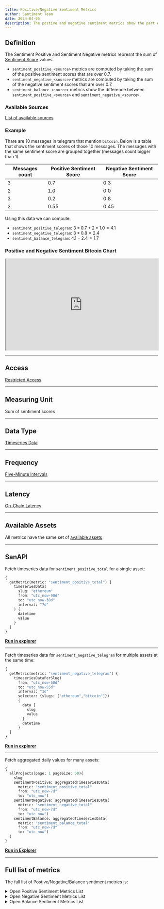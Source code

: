 ```yaml
---
title: Positive/Negative Sentiment Metrics 
author: Santiment Team
date: 2024-04-05
description: The postive and negative sentiment metrics show the part of the total social volume that has positive or negative sentiment 
---
```


## Definition

The Sentiment Positive  and Sentiment Negative metrics represnt the sum of [Sentiment Score](/metrics/sentiment-metrics/#sentiment-score) values.

- `sentiment_positive_<source>` metrics are computed by taking the sum of the positive sentiment scores that are over 0.7.
- `sentiment_negative_<source>` metrics are computed by taking the sum of the negative sentiment scores that are over 0.7.
- `sentiment_balance_<source>` metrics show the difference between `sentiment_positive_<source>` and `sentiment_negative_<source>`.

### Available Sources

[List of available sources](/metrics/details/social-data/#available-data-sources)

### Example

Thare are 10 messages in telegram that mention `bitcoin`. Below is a table that shows
the sentiment scores of those 10 messages. The messages with the same sentiment score
are grouped together (messages count bigger than 1).

| Messages count | Positive Sentiment Score | Negative Sentiment Score |
| -------------- | ------------------------ | ------------------------ |
| 3              | 0.7                      |                    0.3   |
| 2              | 1.0                      |                    0.0   |
| 3              | 0.2                      |                    0.8   |
| 2              | 0.55                     |                    0.45  |

Using this data we can compute:
- `sentiment_positive_telegram`: $3 * 0.7 + 2 * 1.0 = 4.1$
- `sentiment_negative_telegram`: $3 * 0.8 = 2.4$
- `sentiment_balance_telegram`: $4.1 - 2.4 = 1.7$

### Positive and Negative Sentiment Bitcoin Chart

<iframe title="Santiment Chart: Price (BTC), Positive sentiment (Total) (BTC), Negative sentiment (Total) (BTC)" width="100%" height="300" src="https://embed.santiment.net/chart?ps=bitcoin&pt=BTC&df=utc_now-90d&dt=utc_now-30d&emcg=1&wm=price_usd%3Bsentiment_positive_total%3Bsentiment_negative_total&wax=0%3B1&wc=%2326C953%3B%23665bff%3B%23FF5B5B&ws=%3B%7B%22interval%22%3A%226h%22%2C%22node%22%3A%22filledLine%22%7D%3B%7B%22interval%22%3A%226h%22%2C%22node%22%3A%22filledLine%22%7D" scrolling="no"></iframe>

---

## Access

[Restricted Access](/metrics/details/access#restricted-access)

---


## Measuring Unit

Sum of sentiment scores

---

## Data Type

[Timeseries Data](/metrics/details/data-type#timeseries-data)

---

## Frequency

[Five-Minute Intervals](/metrics/details/frequency#five-minute-frequency)

---

## Latency

[On-Chain Latency](/metrics/details/latency#on-chain-latency)

---

## Available Assets

All metrics have the same set of [available assets](https://api.santiment.net/graphiql?variables=&query=%7B%0A%20%20getMetric(metric%3A%20%22sentiment_positive_total%22)%20%7B%0A%20%20%20%20metadata%20%7B%0A%20%20%20%20%20%20availableSlugs%0A%20%20%20%20%7D%0A%20%20%7D%0A%7D%0A)

---

## SanAPI

Fetch timeseries data for `sentiment_positive_total` for a single asset:

```graphql
{
  getMetric(metric: "sentiment_positive_total") {
    timeseriesData(
      slug: "ethereum"
      from: "utc_now-90d"
      to: "utc_now-30d"
      interval: "7d"
    ) {
      datetime
      value
    }
  }
}
```

**[Run in explorer](https://api.santiment.net/graphiql?query=%7B%0A%20%20getMetric(metric%3A%20%22sentiment_positive_total%22)%20%7B%0A%20%20%20%20timeseriesData(%0A%20%20%20%20%20%20slug%3A%20%22ethereum%22%0A%20%20%20%20%20%20from%3A%20%22utc_now-90d%22%0A%20%20%20%20%20%20to%3A%20%22utc_now-30d%22%0A%20%20%20%20%20%20interval%3A%20%227d%22%0A%20%20%20%20)%20%7B%0A%20%20%20%20%20%20datetime%0A%20%20%20%20%20%20value%0A%20%20%20%20%7D%0A%20%20%7D%0A%7D%0A)**

---

Fetch timeseries data for `sentiment_negative_telegram` for multiple assets at the same time:

```graphql
{
  getMetric(metric: "sentiment_negative_telegram") {
    timeseriesDataPerSlug(
      from: "utc_now-60d"
      to: "utc_now-55d"
      interval: "1d"
      selector: {slugs: ["ethereum","bitcoin"]})
      {
        data {
          slug
          value
        }
        datetime
      }
  }
}
```

**[Run in explorer](https://api.santiment.net/graphiql?query=%7B%0A%20%20getMetric(metric%3A%20%22sentiment_positive_telegram%22)%20%7B%0A%20%20%20%20timeseriesDataPerSlug(%0A%20%20%20%20%20%20from%3A%20%22utc_now-60d%22%0A%20%20%20%20%20%20to%3A%20%22utc_now-55d%22%0A%20%20%20%20%20%20interval%3A%20%221d%22%0A%20%20%20%20%20%20selector%3A%20%7Bslugs%3A%20%5B%22ethereum%22%2C%22bitcoin%22%5D%7D)%0A%20%20%20%20%20%20%7B%0A%20%20%20%20%20%20%20%20data%20%7B%0A%20%20%20%20%20%20%20%20%20%20slug%0A%20%20%20%20%20%20%20%20%20%20value%0A%20%20%20%20%20%20%20%20%7D%0A%20%20%20%20%20%20%20%20datetime%0A%20%20%20%20%20%20%7D%0A%20%20%7D%0A%7D%0A)**

---

Fetch aggregated daily values for many assets:

```graphql
{
  allProjects(page: 1 pageSize: 50){
    slug
    sentimentPositive: aggregatedTimeseriesData(
      metric: "sentiment_positive_total"
      from: "utc_now-7d"
      to: "utc_now")
    sentimentNegative: aggregatedTimeseriesData(
      metric: "sentiment_negative_total"
      from: "utc_now-7d"
      to: "utc_now")
    sentimentBalance: aggregatedTimeseriesData(
      metric: "sentiment_balance_total"
      from: "utc_now-7d"
      to: "utc_now")
  }
}
```

**[Run in Explorer](https://api.santiment.net/graphiql?variables=&query=%7B%0A%20%20allProjects(page%3A%201%20pageSize%3A%2050)%7B%0A%20%20%20%20slug%0A%20%20%20%20sentimentPositive%3A%20aggregatedTimeseriesData(%0A%20%20%20%20%20%20metric%3A%20%22sentiment_positive_total%22%0A%20%20%20%20%20%20from%3A%20%22utc_now-7d%22%0A%20%20%20%20%20%20to%3A%20%22utc_now%22)%0A%20%20%20%20sentimentNegative%3A%20aggregatedTimeseriesData(%0A%20%20%20%20%20%20metric%3A%20%22sentiment_negative_total%22%0A%20%20%20%20%20%20from%3A%20%22utc_now-7d%22%0A%20%20%20%20%20%20to%3A%20%22utc_now%22)%0A%20%20%20%20sentimentBalance%3A%20aggregatedTimeseriesData(%0A%20%20%20%20%20%20metric%3A%20%22sentiment_balance_total%22%0A%20%20%20%20%20%20from%3A%20%22utc_now-7d%22%0A%20%20%20%20%20%20to%3A%20%22utc_now%22)%0A%20%20%7D%0A%7D)**

---

## Full list of metrics

The full list of Postive/Negative/Balance sentiment metrics is:

<Details>
<Summary>Open Positive Sentiment Metrics List</Summary>
- sentiment_positive_4chan
- sentiment_positive_bitcointalk
- sentiment_positive_reddit
- sentiment_positive_telegram
- sentiment_positive_twitter
- sentiment_positive_youtube_videos
- sentiment_positive_total
</Details>


<Details>
<Summary>Open Negative Sentiment Metrics List</Summary>
- sentiment_negative_4chan
- sentiment_negative_bitcointalk
- sentiment_negative_reddit
- sentiment_negative_telegram
- sentiment_negative_twitter
- sentiment_negative_youtube_videos
- sentiment_negative_total
</Details>

<Details>
<Summary>Open Balance Sentiment Metrics List</Summary>
- sentiment_balance_4chan
- sentiment_balance_bitcointalk
- sentiment_balance_reddit
- sentiment_balance_telegram
- sentiment_balance_twitter
- sentiment_balance_youtube_videos
- sentiment_balance_total
</Details>
